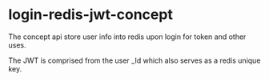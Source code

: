 # login-redis-jwt-concept

The concept api store user info into redis upon login for token and other uses.

The JWT is comprised from the user _Id which also serves as a redis unique key.